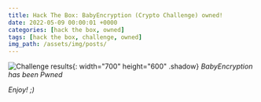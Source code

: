 ```yaml
---
title: Hack The Box: BabyEncryption (Crypto Challenge) owned!
date: 2022-05-09 00:00:01 +0000
categories: [hack the box, owned]
tags: [hack the box, challenge, owned]
img_path: /assets/img/posts/
---
```


![Challenge results](owned-babyencryption.png){: width="700" height="600" .shadow}
_BabyEncryption has been Pwned_

_Enjoy! ;)_
